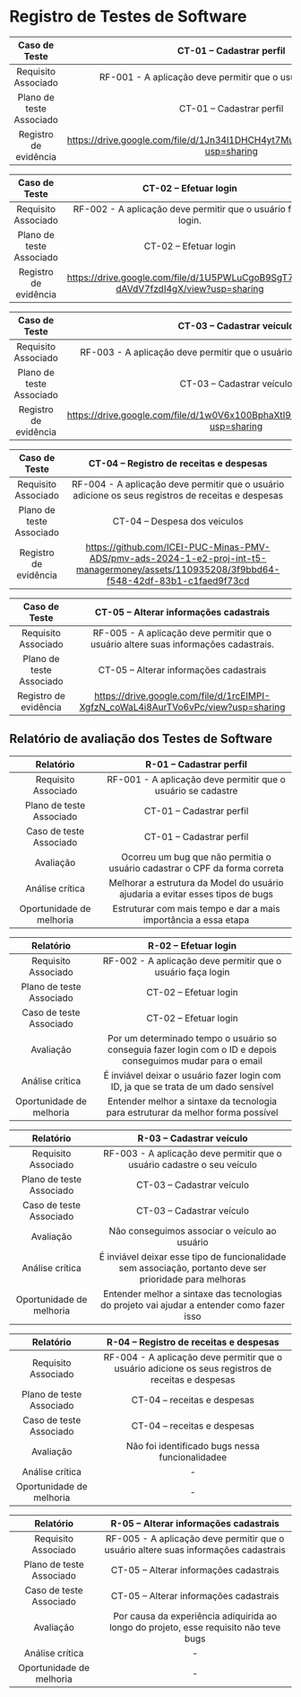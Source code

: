 # Registro de Testes de Software

| **Caso de Teste** 	| **CT-01 – Cadastrar perfil** 	|
|:---:	|:---:	|
|	Requisito Associado 	| RF-001 - A aplicação deve permitir que o usuário se cadastre |
|	Plano de teste Associado 	| CT-01 – Cadastrar perfil |
|Registro de evidência | https://drive.google.com/file/d/1Jn34l1DHCH4yt7MuIJbafbvhPnorKwjl/view?usp=sharing |


| **Caso de Teste** 	| **CT-02 – Efetuar login** 	|
|:---:	|:---:	|
|	Requisito Associado 	| RF-002 - A aplicação deve permitir que o usuário faça login. |
|	Plano de teste Associado 	| CT-02 – Efetuar login |
|Registro de evidência | https://drive.google.com/file/d/1U5PWLuCgoB9SgT78Ej-dAVdV7fzdI4gX/view?usp=sharing |

| **Caso de Teste** 	| **CT-03 – Cadastrar veículo** 	|
|:---:	|:---:	|
|	Requisito Associado 	| RF-003 - A aplicação deve permitir que o usuário cadastre o seu veículo. |
|	Plano de teste Associado 	| CT-03 – Cadastrar veículo |
|Registro de evidência | https://drive.google.com/file/d/1w0V6x100BphaXtI9iqhzZC48GCDqtCZa/view?usp=sharing |


| **Caso de Teste** 	| **CT-04 – Registro de receitas e despesas** 	|
|:---:	|:---:	|
|	Requisito Associado 	| RF-004 - A aplicação deve permitir que o usuário adicione os seus registros de receitas e despesas |
|	Plano de teste Associado 	| CT-04 – Despesa dos veiculos |
|Registro de evidência | https://github.com/ICEI-PUC-Minas-PMV-ADS/pmv-ads-2024-1-e2-proj-int-t5-managermoney/assets/110935208/3f9bbd64-f548-42df-83b1-c1faed9f73cd |

| **Caso de Teste** 	| **CT-05 – Alterar informações cadastrais** 	|
|:---:	|:---:	|
|	Requisito Associado 	| RF-005 - A aplicação deve permitir que o usuário altere suas informações cadastrais. |
|	Plano de teste Associado 	| CT-05 – Alterar informações cadastrais |
|Registro de evidência | https://drive.google.com/file/d/1rcEIMPI-XgfzN_coWaL4i8AurTVo6vPc/view?usp=sharing |

## Relatório de avaliação dos Testes de Software

| **Relatório** 	| **R-01 – Cadastrar perfil** 	|
|:---:	|:---:	|
|	Requisito Associado 	| RF-001 - A aplicação deve permitir que o usuário se cadastre |
|	Plano de teste Associado 	| CT-01 – Cadastrar perfil |
|	Caso de teste Associado 	| CT-01 – Cadastrar perfil |
|	Avaliação | Ocorreu um bug que não permitia o usuário cadastrar o CPF da forma correta |
| Análise crítica | Melhorar a estrutura da Model do usuário ajudaria a evitar esses tipos de bugs |
| Oportunidade de melhoria | Estruturar com mais tempo e dar a mais importância a essa etapa |

| **Relatório** 	| **R-02 – Efetuar login** 	|
|:---:	|:---:	|
|	Requisito Associado 	| RF-002 - A aplicação deve permitir que o usuário faça login |
|	Plano de teste Associado 	| CT-02 – Efetuar login |
|	Caso de teste Associado 	| CT-02 – Efetuar login |
|	Avaliação | Por um determinado tempo o usuário so conseguia fazer login com o ID e depois conseguimos mudar para o email |
| Análise crítica | É inviável deixar o usuário fazer login com ID, ja que se trata de um dado sensível |
| Oportunidade de melhoria | Entender melhor a sintaxe da tecnologia para estruturar da melhor forma possível |

| **Relatório** 	| **R-03 – Cadastrar veículo** 	|
|:---:	|:---:	|
|	Requisito Associado 	| RF-003 - A aplicação deve permitir que o usuário cadastre o seu veículo |
|	Plano de teste Associado 	| CT-03 – Cadastrar veículo |
|	Caso de teste Associado 	| CT-03 – Cadastrar veículo |
|	Avaliação | Não conseguimos associar o veículo ao usuário |
| Análise crítica | É inviável deixar esse tipo de funcionalidade sem associação, portanto deve ser prioridade para melhoras |
| Oportunidade de melhoria | Entender melhor a sintaxe das tecnologias do projeto vai ajudar a entender como fazer isso |

| **Relatório** 	| **R-04 – Registro de receitas e despesas** 	|
|:---:	|:---:	|
|	Requisito Associado 	| RF-004 - A aplicação deve permitir que o usuário adicione os seus registros de receitas e despesas |
|	Plano de teste Associado 	| CT-04 – receitas e despesas |
|	Caso de teste Associado 	| CT-04 – receitas e despesas |
|	Avaliação | Não foi identificado bugs nessa funcionalidadee |
| Análise crítica | - |
| Oportunidade de melhoria | - |


| **Relatório** 	| **R-05 – Alterar informações cadastrais** 	|
|:---:	|:---:	|
|	Requisito Associado 	| RF-005 - A aplicação deve permitir que o usuário altere suas informações cadastrais |
|	Plano de teste Associado 	| CT-05 – Alterar informações cadastrais |
|	Caso de teste Associado 	| CT-05 – Alterar informações cadastrais |
|	Avaliação | Por causa da experiência adiquirida ao longo do projeto, esse requisito não teve bugs |
| Análise crítica | - |
| Oportunidade de melhoria | - |
